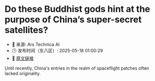 # Do these Buddhist gods hint at the purpose of China’s super-secret satellites?
- 📅 来源: Ars Technica AI
- 🕒 发布时间（东八区）: 2025-05-18 01:00:29
- 🔗 [原文链接](https://arstechnica.com/space/2025/05/do-these-buddhist-gods-hint-at-the-purpose-of-chinas-super-secret-satellites/)

Until recently, China's entries in the realm of spaceflight patches often lacked originality.